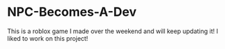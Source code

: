 # NPC-Becomes-A-Dev
This is a roblox game I made over the weekend and will keep updating it! I liked to work on this project!
